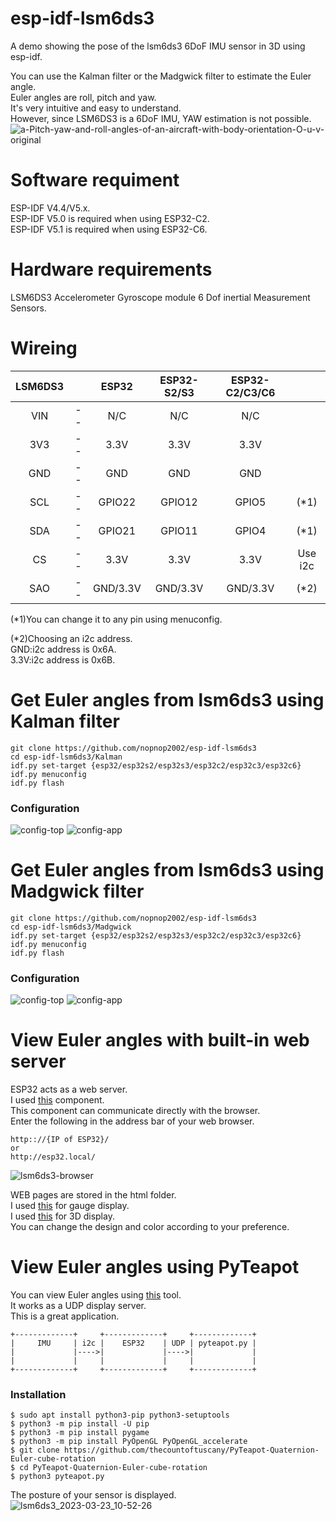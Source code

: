 # esp-idf-lsm6ds3
A demo showing the pose of the lsm6ds3 6DoF IMU sensor in 3D using esp-idf.   

You can use the Kalman filter or the Madgwick filter to estimate the Euler angle.   
Euler angles are roll, pitch and yaw.   
It's very intuitive and easy to understand.   
However, since LSM6DS3 is a 6DoF IMU, YAW estimation is not possible.   
![a-Pitch-yaw-and-roll-angles-of-an-aircraft-with-body-orientation-O-u-v-original](https://user-images.githubusercontent.com/6020549/226072914-a7f923fc-eb6e-4d19-b2ff-8c9f2749ee6f.jpg)

# Software requiment
ESP-IDF V4.4/V5.x.   
ESP-IDF V5.0 is required when using ESP32-C2.   
ESP-IDF V5.1 is required when using ESP32-C6.   

# Hardware requirements
LSM6DS3 Accelerometer Gyroscope module 6 Dof inertial Measurement Sensors.   

# Wireing
|LSM6DS3||ESP32|ESP32-S2/S3|ESP32-C2/C3/C6||
|:-:|:-:|:-:|:-:|:-:|:-:|
|VIN|--|N/C|N/C|N/C||
|3V3|--|3.3V|3.3V|3.3V||
|GND|--|GND|GND|GND||
|SCL|--|GPIO22|GPIO12|GPIO5|(*1)|
|SDA|--|GPIO21|GPIO11|GPIO4|(*1)|
|CS|--|3.3V|3.3V|3.3V|Use i2c|
|SAO|--|GND/3.3V|GND/3.3V|GND/3.3V|(*2)|

(*1)You can change it to any pin using menuconfig.   

(*2)Choosing an i2c address.   
GND:i2c address is 0x6A.   
3.3V:i2c address is 0x6B.   


# Get Euler angles from lsm6ds3 using Kalman filter
```
git clone https://github.com/nopnop2002/esp-idf-lsm6ds3
cd esp-idf-lsm6ds3/Kalman
idf.py set-target {esp32/esp32s2/esp32s3/esp32c2/esp32c3/esp32c6}
idf.py menuconfig
idf.py flash
```

### Configuration
![config-top](https://user-images.githubusercontent.com/6020549/227118246-884d39fc-aaf8-4e65-bd7d-1ae233eb6dbb.jpg)
![config-app](https://user-images.githubusercontent.com/6020549/227118248-b2d41954-bb82-4e17-85e0-03e6c5925809.jpg)


# Get Euler angles from lsm6ds3 using Madgwick filter
```
git clone https://github.com/nopnop2002/esp-idf-lsm6ds3
cd esp-idf-lsm6ds3/Madgwick
idf.py set-target {esp32/esp32s2/esp32s3/esp32c2/esp32c3/esp32c6}
idf.py menuconfig
idf.py flash
```

### Configuration
![config-top](https://user-images.githubusercontent.com/6020549/227118246-884d39fc-aaf8-4e65-bd7d-1ae233eb6dbb.jpg)
![config-app](https://user-images.githubusercontent.com/6020549/227118248-b2d41954-bb82-4e17-85e0-03e6c5925809.jpg)

# View Euler angles with built-in web server   
ESP32 acts as a web server.   
I used [this](https://github.com/Molorius/esp32-websocket) component.   
This component can communicate directly with the browser.   
Enter the following in the address bar of your web browser.   
```
http:://{IP of ESP32}/
or
http://esp32.local/
```

![lsm6ds3-browser](https://user-images.githubusercontent.com/6020549/232383992-b9cff50e-fc86-4395-b698-3ddbc1ecdd53.jpg)

WEB pages are stored in the html folder.   
I used [this](https://canvas-gauges.com/) for gauge display.   
I used [this](https://threejs.org/) for 3D display.   
You can change the design and color according to your preference.   


# View Euler angles using PyTeapot   
You can view Euler angles using [this](https://github.com/thecountoftuscany/PyTeapot-Quaternion-Euler-cube-rotation) tool.   
It works as a UDP display server.   
This is a great application.   

```
+-------------+     +-------------+     +-------------+
|     IMU     | i2c |    ESP32    | UDP | pyteapot.py |
|             |---->|             |---->|             |
|             |     |             |     |             |
+-------------+     +-------------+     +-------------+
```

### Installation
```
$ sudo apt install python3-pip python3-setuptools
$ python3 -m pip install -U pip
$ python3 -m pip install pygame
$ python3 -m pip install PyOpenGL PyOpenGL_accelerate
$ git clone https://github.com/thecountoftuscany/PyTeapot-Quaternion-Euler-cube-rotation
$ cd PyTeapot-Quaternion-Euler-cube-rotation
$ python3 pyteapot.py
```
The posture of your sensor is displayed.   
![lsm6ds3_2023-03-23_10-52-26](https://user-images.githubusercontent.com/6020549/227118323-031c5dc6-d3d0-4169-8b0f-27c5948f91cf.png)

